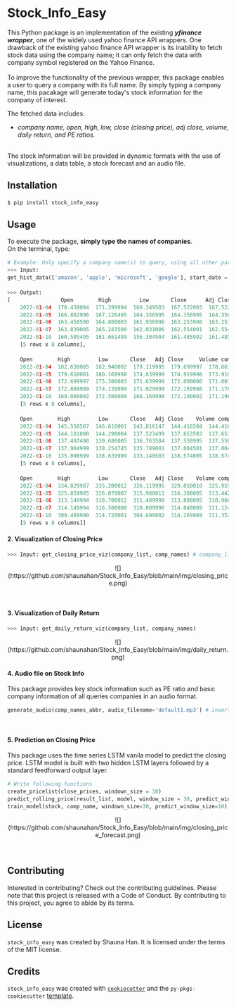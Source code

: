 # Stock_Info_Easy

This Python package is an implementation of the existing  __*yfinance wrapper*__, one of the  widely used yahoo finance API wrappers.
One drawback of the existing yahoo finance API wrapper is its inability to fetch stock data using the company name; it can only fetch the data with company symbol registered on the Yahoo Finance. <br><br>
To improve the functionality of the previous wrapper, this package enables a user to query a company with its full name.
By simply typing a company name, this pacakage will generate today's stock information for the company of interest. 

The fetched data includes: <br>
* _company name, open, high, low, close (closing price), adj close, volume, daily return, and PE ratios._ <br>
<br>
The stock information will be provided in dynamic formats with the use of visualizations, a data table, a stock forecast and an audio file.

## Installation

```bash
$ pip install stock_info_easy
```


## Usage
To execute the package, __simply type the names of companies__. <br> 
On the terminal, type:  
```python
# Example: Only specify a company name(s) to query, using all other parameters as default.
>>> Input:
get_hist_data(['amazon', 'apple', 'microsoft', 'google'], start_date = 01/04/2022, end_date = '01/10/2022') # end_date is today's date by default.

>>> Output: 
[                Open        High         Low       Close      Adj Close    Volume     company_name     company_fullname
    2022-01-04  170.438004  171.399994  166.349503  167.522003  167.522003  70726000       amazon           AMAZON
    2022-01-05  166.882996  167.126495  164.356995  164.356995  164.356995  64302000       amazon           AMAZON
    2022-01-06  163.450500  164.800003  161.936996  163.253998  163.253998  51958000       amazon           AMAZON
    2022-01-07  163.839005  165.243500  162.031006  162.554001  162.554001  46606000       amazon           AMAZON
    2022-01-10  160.585495  161.661499  156.304504  161.485992  161.485992  87798000       amazon           AMAZON
    [5 rows x 8 columns],
    
    Open        High         Low       Close   Adj Close     Volume company_name company_fullname
    2022-01-04  182.630005  182.940002  179.119995  179.699997  178.663086   99310400        apple            APPLE
    2022-01-05  179.610001  180.169998  174.639999  174.919998  173.910645   94537600        apple            APPLE
    2022-01-06  172.699997  175.300003  171.639999  172.000000  171.007523   96904000        apple            APPLE
    2022-01-07  172.889999  174.139999  171.029999  172.169998  171.176529   86709100        apple            APPLE
    2022-01-10  169.080002  172.500000  168.169998  172.190002  171.196426  106765600        apple            APPLE
    [5 rows x 8 columns], 
    
    Open        High         Low       Close   Adj Close    Volume company_name company_fullname
    2022-01-04  145.550507  146.610001  143.816147  144.416504  144.416504  22928000       google           GOOGLE
    2022-01-05  144.181000  144.298004  137.523499  137.653503  137.653503  49642000       google           GOOGLE
    2022-01-06  137.497498  139.686005  136.763504  137.550995  137.550995  29050000       google           GOOGLE
    2022-01-07  137.904999  138.254745  135.789001  137.004501  137.004501  19408000       google           GOOGLE
    2022-01-10  135.098999  138.639999  133.140503  138.574005  138.574005  34096000       google           GOOGLE
    [5 rows x 8 columns],
    
    Open        High         Low       Close   Adj Close    Volume company_name company_fullname
    2022-01-04  334.829987  335.200012  326.119995  329.010010  325.955750  32674300    microsoft        MICROSOFT
    2022-01-05  325.859985  326.070007  315.980011  316.380005  313.442993  40054300    microsoft        MICROSOFT
    2022-01-06  313.149994  318.700012  311.489990  313.880005  310.966187  39646100    microsoft        MICROSOFT
    2022-01-07  314.149994  316.500000  310.089996  314.040009  311.124725  32720000    microsoft        MICROSOFT
    2022-01-10  309.489990  314.720001  304.690002  314.269989  311.352570  44289500    microsoft        MICROSOFT
    [5 rows x 8 columns]]
```

#### 2. Visualization of Closing Price
```python
>>> Input: get_closing_price_viz(company_list, comp_names) # company_list and comp_names are output from the previous function.
```
<p align="center">
![](https://github.com/shaunahan/Stock_Info_Easy/blob/main/img/closing_price.png)
</p>
<br>

#### 3. Visualization of Daily Return
```python
>>> Input: get_daily_return_viz(company_list, company_names)
```
<p align="center">
![](https://github.com/shaunahan/Stock_Info_Easy/blob/main/img/daily_return.png)

</p>

#### 4. Audio file on Stock Info
This package provides key stock information such as PE ratio and basic company information of all queries companies in an audio format. 
```python
generate_audio(comp_names_abbr, audio_filename='default1.mp3') # insert a filename in audio_filename
```
<br>

#### 5. Prediction on Closing Price
This package uses the time series LSTM vanila model to predict the closing price. 
LSTM model is built with two hidden LSTM layers followed by a standard feedforward output layer. 

```python
# Write following functions 
create_pricelist(close_prices, windown_size = 30)
predict_rolling_price(result_list, model, window_size = 30, predict_window_size = 10)
train_model(stock, comp_name, windown_size=30, predict_window_size=10)
```
<p align="center">
![](https://github.com/shaunahan/Stock_Info_Easy/blob/main/img/closing_price_forecast.png)

</p>
<br>


## Contributing

Interested in contributing? Check out the contributing guidelines. Please note that this project is released with a Code of Conduct. By contributing to this project, you agree to abide by its terms.

## License

`stock_info_easy` was created by Shauna Han. It is licensed under the terms of the MIT license.

## Credits

`stock_info_easy` was created with [`cookiecutter`](https://cookiecutter.readthedocs.io/en/latest/) and the `py-pkgs-cookiecutter` [template](https://github.com/py-pkgs/py-pkgs-cookiecutter).